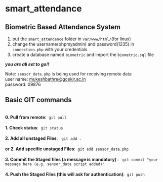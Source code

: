 # smart_attendance
## Biometric Based Attendance System
1. put the `smart_attendance` folder in `var/www/html/`(for linux)
2. change the username(phpmyadmin) and password(1235) in `connection.php` with your credentials
3. create a database named `biometric` and import the `biometric.sql` file

**_you are all set to go!!_**

Note: `sensor_data.php` is being used for receiving remote data <br>
user name: mukeshbathre@gcekjr.ac.in <br>
password: 09876

## Basic GIT commands
<br>**0. Pull from remote**:&nbsp; `git pull`<br>
<br>**1. Check status**: &nbsp;`git status` <br>
<br>**2. Add all unstaged Files**: &nbsp; `git add .` <br>
<br>**or 2. Add specific unstaged Files**:&nbsp;  `git add sensor_data.php` <br>
<br>**3. Commit the Staged files (a message is mandatory)** : &nbsp; `git commit "your message here (e.g. sensor_data script added)"` <br>
<br>**4. Push the Staged Files (this will ask for authentication)**:&nbsp;  `git push` <br>

